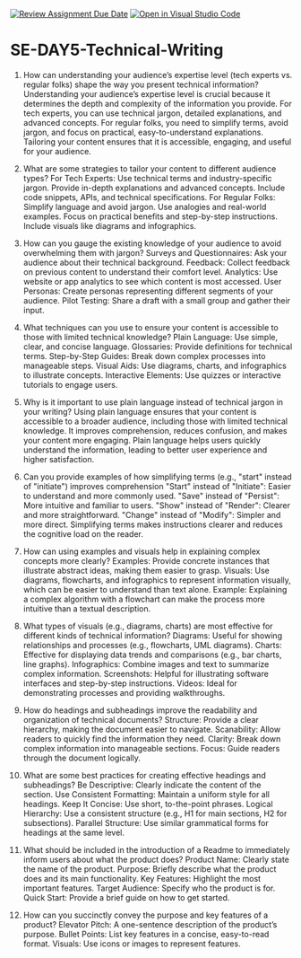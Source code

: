 [![Review Assignment Due Date](https://classroom.github.com/assets/deadline-readme-button-22041afd0340ce965d47ae6ef1cefeee28c7c493a6346c4f15d667ab976d596c.svg)](https://classroom.github.com/a/zsAR-pyY)
[![Open in Visual Studio Code](https://classroom.github.com/assets/open-in-vscode-2e0aaae1b6195c2367325f4f02e2d04e9abb55f0b24a779b69b11b9e10269abc.svg)](https://classroom.github.com/online_ide?assignment_repo_id=18673079&assignment_repo_type=AssignmentRepo)
# SE-DAY5-Technical-Writing
1. How can understanding your audience’s expertise level (tech experts vs. regular folks) shape the way you present technical information?
Understanding your audience’s expertise level is crucial because it determines the depth and complexity of the information you provide. For tech experts, you can use technical jargon, detailed explanations, and advanced concepts. For regular folks, you need to simplify terms, avoid jargon, and focus on practical, easy-to-understand explanations. Tailoring your content ensures that it is accessible, engaging, and useful for your audience.

2. What are some strategies to tailor your content to different audience types?
For Tech Experts:
Use technical terms and industry-specific jargon.
Provide in-depth explanations and advanced concepts.
Include code snippets, APIs, and technical specifications.
For Regular Folks:
Simplify language and avoid jargon.
Use analogies and real-world examples.
Focus on practical benefits and step-by-step instructions.
Include visuals like diagrams and infographics.

3. How can you gauge the existing knowledge of your audience to avoid overwhelming them with jargon?
Surveys and Questionnaires: Ask your audience about their technical background.
Feedback: Collect feedback on previous content to understand their comfort level.
Analytics: Use website or app analytics to see which content is most accessed.
User Personas: Create personas representing different segments of your audience.
Pilot Testing: Share a draft with a small group and gather their input.

4. What techniques can you use to ensure your content is accessible to those with limited technical knowledge?
Plain Language: Use simple, clear, and concise language.
Glossaries: Provide definitions for technical terms.
Step-by-Step Guides: Break down complex processes into manageable steps.
Visual Aids: Use diagrams, charts, and infographics to illustrate concepts.
Interactive Elements: Use quizzes or interactive tutorials to engage users.

5. Why is it important to use plain language instead of technical jargon in your writing?
Using plain language ensures that your content is accessible to a broader audience, including those with limited technical knowledge. It improves comprehension, reduces confusion, and makes your content more engaging. Plain language helps users quickly understand the information, leading to better user experience and higher satisfaction.

6. Can you provide examples of how simplifying terms (e.g., "start" instead of "initiate") improves comprehension
"Start" instead of "Initiate": Easier to understand and more commonly used.
"Save" instead of "Persist": More intuitive and familiar to users.
"Show" instead of "Render": Clearer and more straightforward.
"Change" instead of "Modify": Simpler and more direct.
Simplifying terms makes instructions clearer and reduces the cognitive load on the reader.

7. How can using examples and visuals help in explaining complex concepts more clearly?
Examples: Provide concrete instances that illustrate abstract ideas, making them easier to grasp.
Visuals: Use diagrams, flowcharts, and infographics to represent information visually, which can be easier to understand than text alone.
Example: Explaining a complex algorithm with a flowchart can make the process more intuitive than a textual description.

8. What types of visuals (e.g., diagrams, charts) are most effective for different kinds of technical information?
Diagrams: Useful for showing relationships and processes (e.g., flowcharts, UML diagrams).
Charts: Effective for displaying data trends and comparisons (e.g., bar charts, line graphs).
Infographics: Combine images and text to summarize complex information.
Screenshots: Helpful for illustrating software interfaces and step-by-step instructions.
Videos: Ideal for demonstrating processes and providing walkthroughs.

9. How do headings and subheadings improve the readability and organization of technical documents?
Structure: Provide a clear hierarchy, making the document easier to navigate.
Scanability: Allow readers to quickly find the information they need.
Clarity: Break down complex information into manageable sections.
Focus: Guide readers through the document logically.

10. What are some best practices for creating effective headings and subheadings?
Be Descriptive: Clearly indicate the content of the section.
Use Consistent Formatting: Maintain a uniform style for all headings.
Keep It Concise: Use short, to-the-point phrases.
Logical Hierarchy: Use a consistent structure (e.g., H1 for main sections, H2 for subsections).
Parallel Structure: Use similar grammatical forms for headings at the same level.

11. What should be included in the introduction of a Readme to immediately inform users about what the product does?
Product Name: Clearly state the name of the product.
Purpose: Briefly describe what the product does and its main functionality.
Key Features: Highlight the most important features.
Target Audience: Specify who the product is for.
Quick Start: Provide a brief guide on how to get started.

12. How can you succinctly convey the purpose and key features of a product?
Elevator Pitch: A one-sentence description of the product’s purpose.
Bullet Points: List key features in a concise, easy-to-read format.
Visuals: Use icons or images to represent features.
